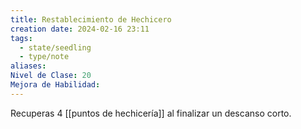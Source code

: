 ```yaml
---
title: Restablecimiento de Hechicero
creation date: 2024-02-16 23:11
tags:
  - state/seedling
  - type/note
aliases: 
Nivel de Clase: 20
Mejora de Habilidad:
---
```

Recuperas 4 [[puntos de hechicería]] al finalizar un descanso corto.


